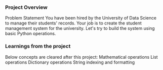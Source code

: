 ### Project Overview

 Problem Statement
You have been hired by the University of Data Science to manage their students' records. Your job is to create the student management system for the university. Let's try to build the system using basic Python operations.





### Learnings from the project

 Below concepts are cleared after this project:
Mathematical operations
List operations
Dictionary operations
String indexing and formatting


